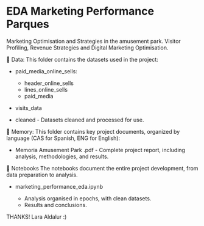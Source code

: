 # EDA Marketing Performance Parques
Marketing Optimisation and Strategies in the amusement park. Visitor Profiling, Revenue Strategies and Digital Marketing Optimisation.

📂 Data:
This folder contains the datasets used in the project:

- paid_media_online_sells:
    - header_online_sells
    - lines_online_sells
    - paid_media

- visits_data
- cleaned - Datasets cleaned and processed for use.

📂 Memory:
This folder contains key project documents, organized by language (CAS for Spanish, ENG for English):

- Memoria Amusement Park .pdf - Complete project report, including analysis, methodologies, and results.


📂 Notebooks
The notebooks document the entire project development, from data preparation to analysis.

- marketing_performance_eda.ipynb

    - Analysis organised in epochs, with clean datasets.
    - Results and conclusions.


THANKS! Lara Aldalur :)
